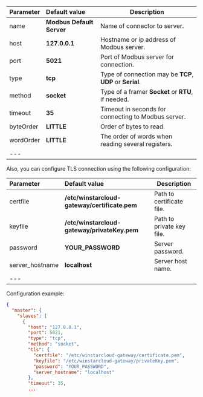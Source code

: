 | **Parameter**                 | **Default value**                       | **Description**                                           |
|:-|:-|-----------------------------------------------------------
| name                          | **Modbus Default Server**               | Name of connector to server.                              |
| host                          | **127.0.0.1**                           | Hostname or ip address of Modbus server.                  |
| port                          | **5021**                                | Port of Modbus server for connection.                     |
| type                          | **tcp**                                 | Type of connection may be **TCP**, **UDP** or **Serial**. |
| method                        | **socket**                              | Type of a framer **Socket** or **RTU**, if needed.        |
| timeout                       | **35**                                  | Timeout in seconds for connecting to Modbus server.       |
| byteOrder                     | **LITTLE**                              | Order of bytes to read.                                   |
| wordOrder                     | **LITTLE**                              | The order of words when reading several registers.        |
|---

Also, you can configure TLS connection using the following configuration:

| **Parameter**                 | **Default value**                            | **Description**           |
|:-|:---------------------------------------------|---------------------------
| certfile                      | **/etc/winstarcloud-gateway/certificate.pem** | Path to certificate file. |
| keyfile                       | **/etc/winstarcloud-gateway/privateKey.pem**  | Path to private key file. |
| password                      | **YOUR_PASSWORD**                            | Server password.          |
| server_hostname               | **localhost**                                | Server host name.         |
|---

Configuration example:
```json
{
  "master": {
    "slaves": [
      {
        "host": "127.0.0.1",
        "port": 5021,
        "type": "tcp",
        "method": "socket",
        "tls": {
          "certfile": "/etc/winstarcloud-gateway/certificate.pem",
          "keyfile": "/etc/winstarcloud-gateway/privateKey.pem",
          "password": "YOUR_PASSWORD",
          "server_hostname": "localhost"
        },
        "timeout": 35,
        ...
```